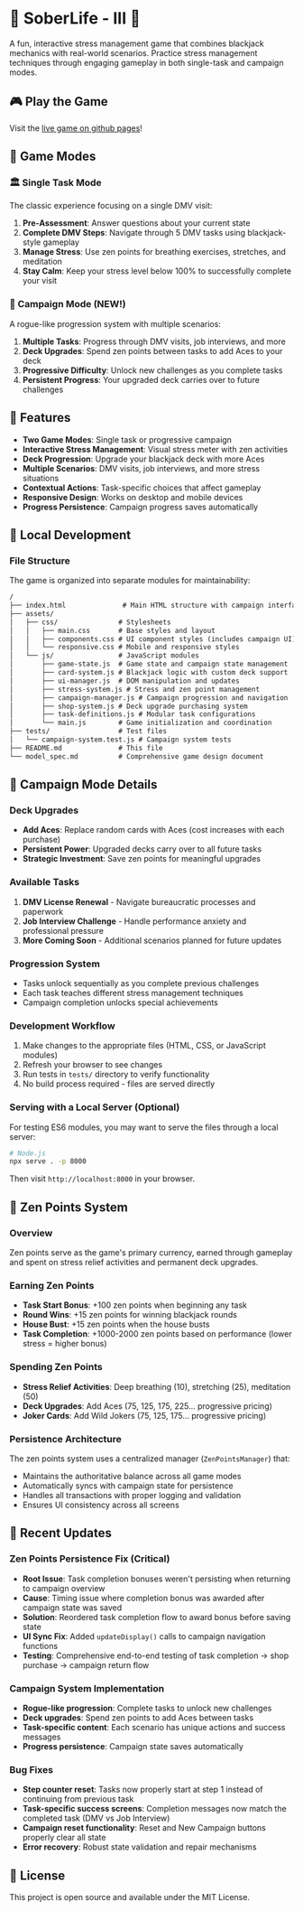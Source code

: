 # 🧘 SoberLife - III 🧘

A fun, interactive stress management game that combines blackjack mechanics with real-world scenarios. Practice stress management techniques through engaging gameplay in both single-task and campaign modes.

## 🎮 Play the Game

Visit the [live game on github pages](https://calebhankins.github.io/SoberLife-III/)!

## 🎯 Game Modes

### 🏛️ Single Task Mode

The classic experience focusing on a single DMV visit:

1. **Pre-Assessment**: Answer questions about your current state
2. **Complete DMV Steps**: Navigate through 5 DMV tasks using blackjack-style gameplay
3. **Manage Stress**: Use zen points for breathing exercises, stretches, and meditation
4. **Stay Calm**: Keep your stress level below 100% to successfully complete your visit

### 🎯 Campaign Mode (NEW!)

A rogue-like progression system with multiple scenarios:

1. **Multiple Tasks**: Progress through DMV visits, job interviews, and more
2. **Deck Upgrades**: Spend zen points between tasks to add Aces to your deck
3. **Progressive Difficulty**: Unlock new challenges as you complete tasks
4. **Persistent Progress**: Your upgraded deck carries over to future challenges

## 🧘 Features

- **Two Game Modes**: Single task or progressive campaign
- **Interactive Stress Management**: Visual stress meter with zen activities
- **Deck Progression**: Upgrade your blackjack deck with more Aces
- **Multiple Scenarios**: DMV visits, job interviews, and more stress situations
- **Contextual Actions**: Task-specific choices that affect gameplay
- **Responsive Design**: Works on desktop and mobile devices
- **Progress Persistence**: Campaign progress saves automatically

## 🚀 Local Development

### File Structure

The game is organized into separate modules for maintainability:

```md
/
├── index.html              # Main HTML structure with campaign interface
├── assets/
│   ├── css/               # Stylesheets
│   │   ├── main.css       # Base styles and layout
│   │   ├── components.css # UI component styles (includes campaign UI)
│   │   └── responsive.css # Mobile and responsive styles
│   └── js/                # JavaScript modules
│       ├── game-state.js  # Game state and campaign state management
│       ├── card-system.js # Blackjack logic with custom deck support
│       ├── ui-manager.js  # DOM manipulation and updates
│       ├── stress-system.js # Stress and zen point management
│       ├── campaign-manager.js # Campaign progression and navigation
│       ├── shop-system.js # Deck upgrade purchasing system
│       ├── task-definitions.js # Modular task configurations
│       └── main.js        # Game initialization and coordination
├── tests/                 # Test files
│   └── campaign-system.test.js # Campaign system tests
├── README.md              # This file
└── model_spec.md          # Comprehensive game design document
```

## 🛒 Campaign Mode Details

### Deck Upgrades

- **Add Aces**: Replace random cards with Aces (cost increases with each purchase)
- **Persistent Power**: Upgraded decks carry over to all future tasks
- **Strategic Investment**: Save zen points for meaningful upgrades

### Available Tasks

1. **DMV License Renewal** - Navigate bureaucratic processes and paperwork
2. **Job Interview Challenge** - Handle performance anxiety and professional pressure
3. **More Coming Soon** - Additional scenarios planned for future updates

### Progression System

- Tasks unlock sequentially as you complete previous challenges
- Each task teaches different stress management techniques
- Campaign completion unlocks special achievements

### Development Workflow

1. Make changes to the appropriate files (HTML, CSS, or JavaScript modules)
2. Refresh your browser to see changes
3. Run tests in `tests/` directory to verify functionality
4. No build process required - files are served directly

### Serving with a Local Server (Optional)

For testing ES6 modules, you may want to serve the files through a local server:

```bash
# Node.js
npx serve . -p 8000
```

Then visit `http://localhost:8000` in your browser.

## 💎 Zen Points System

### Overview

Zen points serve as the game's primary currency, earned through gameplay and spent on stress relief activities and permanent deck upgrades.

### Earning Zen Points

- **Task Start Bonus**: +100 zen points when beginning any task
- **Round Wins**: +15 zen points for winning blackjack rounds
- **House Bust**: +15 zen points when the house busts
- **Task Completion**: +1000-2000 zen points based on performance (lower stress = higher bonus)

### Spending Zen Points

- **Stress Relief Activities**: Deep breathing (10), stretching (25), meditation (50)
- **Deck Upgrades**: Add Aces (75, 125, 175, 225... progressive pricing)
- **Joker Cards**: Add Wild Jokers (75, 125, 175... progressive pricing)

### Persistence Architecture

The zen points system uses a centralized manager (`ZenPointsManager`) that:

- Maintains the authoritative balance across all game modes
- Automatically syncs with campaign state for persistence
- Handles all transactions with proper logging and validation
- Ensures UI consistency across all screens

## 🔧 Recent Updates

### Zen Points Persistence Fix (Critical)

- **Root Issue**: Task completion bonuses weren't persisting when returning to campaign overview
- **Cause**: Timing issue where completion bonus was awarded after campaign state was saved
- **Solution**: Reordered task completion flow to award bonus before saving state
- **UI Sync Fix**: Added `updateDisplay()` calls to campaign navigation functions
- **Testing**: Comprehensive end-to-end testing of task completion → shop purchase → campaign return flow

### Campaign System Implementation

- **Rogue-like progression**: Complete tasks to unlock new challenges
- **Deck upgrades**: Spend zen points to add Aces between tasks
- **Task-specific content**: Each scenario has unique actions and success messages
- **Progress persistence**: Campaign state saves automatically

### Bug Fixes

- **Step counter reset**: Tasks now properly start at step 1 instead of continuing from previous task
- **Task-specific success screens**: Completion messages now match the completed task (DMV vs Job Interview)
- **Campaign reset functionality**: Reset and New Campaign buttons properly clear all state
- **Error recovery**: Robust state validation and repair mechanisms

## 📝 License

This project is open source and available under the MIT License.
